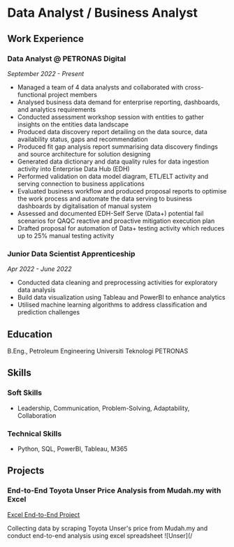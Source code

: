 # Data Analyst / Business Analyst
## Work Experience
### **Data Analyst @ PETRONAS Digital**
_September 2022 - Present_ 
- Managed a team of 4 data analysts and collaborated with cross-functional project members
- Analysed business data demand for enterprise reporting, dashboards, and analytics requirements
- Conducted assessment workshop session with entities to gather insights on the entities data landscape
- Produced data discovery report detailing on the data source, data availability status, gaps and recommendation
- Produced fit gap analysis report summarising data discovery findings and source architecture for solution designing
- Generated data dictionary and data quality rules for data ingestion activity into Enterprise Data Hub (EDH)
- Performed validation on data model diagram, ETL/ELT activity and serving connection to business applications
- Evaluated business workflow and produced proposal reports to optimise the work process and automate the data serving to business dashboards by digitalisation of manual system
- Assessed and documented EDH-Self Serve (Data+) potential fail scenarios for QAQC reactive and proactive mitigation execution plan
- Drafted proposal for automation of Data+ testing activity which reduces up to 25% manual testing activity

### **Junior Data Scientist Apprenticeship**
_Apr 2022 - June 2022_
- Conducted data cleaning and preprocessing activities for exploratory data analysis
- Build data visualization using Tableau and PowerBI to enhance analytics
- Utilised machine learning algorithms to address classification and prediction challenges

## Education
B.Eng., Petroleum Engineering
Universiti Teknologi PETRONAS

## Skills
### **Soft Skills**
- Leadership, Communication, Problem-Solving, Adaptability, Collaboration

### **Technical Skills**
- Python, SQL, PowerBI, Tableau, M365

## Projects
### End-to-End Toyota Unser Price Analysis from Mudah.my with Excel
[Excel End-to-End Project](https://github.com/HaziqHurairah/excel-end-to-end-analysis)

Collecting data by scraping Toyota Unser's price from Mudah.my and conduct end-to-end analysis using excel spreadsheet
![Unser](/
